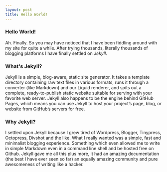 ```yaml
---
layout: post
title: Hello World!
---
```


### Hello World!
Ah. Finally. So you may have noticed that I have been fiddling around with my site for quite a while. After trying thousands, literally thousands of blogging platforms I have finally settled on *Jekyll*.

### What's Jekyll?

Jekyll is a simple, blog-aware, static site generator. It takes a template directory containing raw text files in various formats, runs it through a converter (like Markdown) and our Liquid renderer, and spits out a complete, ready-to-publish static website suitable for serving with your favorite web server. Jekyll also happens to be the engine behind GitHub Pages, which means you can use Jekyll to host your project’s page, blog, or website from GitHub’s servers for free.

### Why Jekyll?

I settled upon Jekyll because I grew tired of Wordpress, Blogger, Tinypress, Octopress, Divshot and the like. What I really wanted was a simple, fast and minimalist blogging experience. Something which even allowed me to write in simple Markdown even in a command line shell and be hosted free on Github. Jekyll gave me all this plus more, it had an amazing documentation (the best I have ever seen so far) an equally amazing community and pure awesomeness of writing like a hacker.
